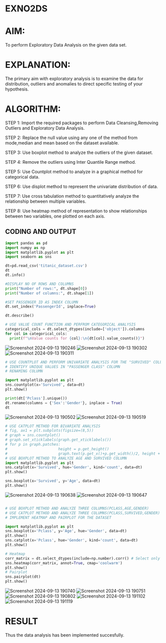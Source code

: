# EXNO2DS
# AIM:
To perform Exploratory Data Analysis on the given data set.
      
# EXPLANATION:
  The primary aim with exploratory analysis is to examine the data for distribution, outliers and anomalies to direct specific testing of your hypothesis.
  
# ALGORITHM:
STEP 1: Import the required packages to perform Data Cleansing,Removing Outliers and Exploratory Data Analysis.

STEP 2: Replace the null value using any one of the method from mode,median and mean based on the dataset available.

STEP 3: Use boxplot method to analyze the outliers of the given dataset.

STEP 4: Remove the outliers using Inter Quantile Range method.

STEP 5: Use Countplot method to analyze in a graphical method for categorical data.

STEP 6: Use displot method to represent the univariate distribution of data.

STEP 7: Use cross tabulation method to quantitatively analyze the relationship between multiple variables.

STEP 8: Use heatmap method of representation to show relationships between two variables, one plotted on each axis.

## CODING AND OUTPUT
```python
import pandas as pd
import numpy as np
import matplotlib.pyplot as plt
import seaborn as sns

dt=pd.read_csv('titanic_dataset.csv')
dt
dt.info()

#DISPLAY NO OF ROWS AND COLUMNS
print("Number of rows:", dt.shape[0])
print("Number of columns:", dt.shape[1])

#SET PASSENGER ID AS INDEX COLUMN
dt.set_index('PassengerId', inplace=True)

dt.describe()

# USE VALUE COUNT FUNCTION AND PERFROM CATEGORICAL ANALYSIS
categorical_cols = dt.select_dtypes(include=['object']).columns
for col in categorical_cols:
  print(f"\nValue counts for {col}:\n{dt[col].value_counts()}")
```
![Screenshot 2024-09-13 190246](https://github.com/user-attachments/assets/01d34c25-cf0b-475f-928e-f2050152a576)
![Screenshot 2024-09-13 190302](https://github.com/user-attachments/assets/c588bef6-ce25-4e95-80d7-f1725f8fea9e)
![Screenshot 2024-09-13 190311](https://github.com/user-attachments/assets/81071be4-1ad6-4771-a8d5-653bb46f8094)

```python
# USE COUNTPLOT AND PERFORM UNIVARIATE ANALYSIS FOR THE "SURVIVED" COLUMN IN TITANIC DATASET
# IDENTIFY UNIQUE VALUES IN "PASSENGER CLASS" COLUMN
# RENAMING COLUMN

import matplotlib.pyplot as plt
sns.countplot(x='Survived', data=dt)
plt.show()

print(dt['Pclass'].unique())
dt.rename(columns = {'Sex':'Gender'}, inplace = True)
dt
```
![Screenshot 2024-09-13 190502](https://github.com/user-attachments/assets/d0747259-7835-4883-86d1-ca12a56c6898)
![Screenshot 2024-09-13 190519](https://github.com/user-attachments/assets/e70f21bb-4259-4c10-a27b-5a2ce7806916)

```python
# USE CATPLOT METHOD FOR BIVARIATE ANALYSIS
# fig, ax1 = plt.subplots(figsize=(8,5))
# graph = sns.countplot()
# graph.set_xticklabels(graph.get_xticklabels())
# for p in graph.patches:
#                       height = p.get_height()
#                       graph.text(p.get_x()+p.get_width()/2, height + 20.8,height ,ha="left")
# USE BOXPLOT METHOD TO ANALYZE AGE AND SURVIVED COLUMN
import matplotlib.pyplot as plt
sns.catplot(x='Survived', hue='Gender', kind='count', data=dt)
plt.show()

sns.boxplot(x='Survived', y='Age', data=dt)
plt.show()
```
![Screenshot 2024-09-13 190638](https://github.com/user-attachments/assets/52cddc0a-5fd5-44a8-a18c-2864168d8826)
![Screenshot 2024-09-13 190647](https://github.com/user-attachments/assets/3f79f3cb-37e6-44e1-8a81-ab8e38f87da3)

```python

# USE BOXPLOT METHOD AND ANALYZE THREE COLUMNS(PCLASS,AGE,GENDER)
# USE CATPLOT METHOD AND ANALYZE THREE COLUMNS(PCLASS,SURVIVED,GENDER)
# IMPLEMENT HEATMAP AND PAIRPLOT FOR THE DATASET

import matplotlib.pyplot as plt
sns.boxplot(x='Pclass', y='Age', hue='Gender', data=dt)
plt.show()
sns.catplot(x='Pclass', hue='Gender', kind='count', data=dt)
plt.show()

# Heatmap
corr_matrix = dt.select_dtypes(include=np.number).corr() # Select only numerical columns for correlation calculation
sns.heatmap(corr_matrix, annot=True, cmap='coolwarm')
plt.show()
# Pairplot
sns.pairplot(dt)
plt.show()
```
![Screenshot 2024-09-13 190740](https://github.com/user-attachments/assets/f0404c4f-d74f-4189-9e2a-60a1866ad797)
![Screenshot 2024-09-13 190751](https://github.com/user-attachments/assets/148bba55-9b34-42ad-a948-4a0fd94ded10)
![Screenshot 2024-09-13 190802](https://github.com/user-attachments/assets/cc228d3c-ba3f-45dc-9ec0-6687ae0d08d4)
![Screenshot 2024-09-13 191102](https://github.com/user-attachments/assets/84c7e31c-91ff-4382-8edc-b424ef53b86b)
![Screenshot 2024-09-13 191119](https://github.com/user-attachments/assets/cbe97b37-6b61-4321-9397-f5894b627184)
# RESULT
Thus the data analysis has been implemented succesfully.

